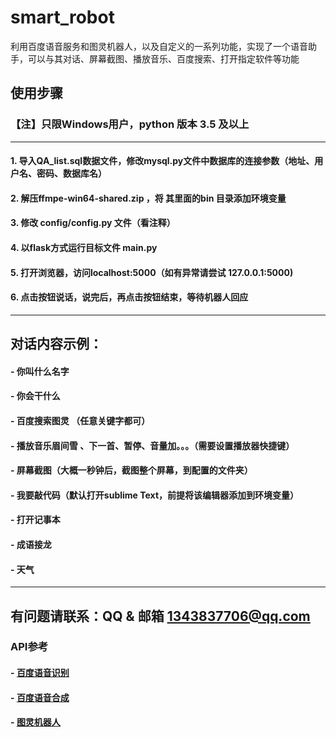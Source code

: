 # smart_robot
利用百度语音服务和图灵机器人，以及自定义的一系列功能，实现了一个语音助手，可以与其对话、屏幕截图、播放音乐、百度搜索、打开指定软件等功能

## 使用步骤
### 【注】只限Windows用户，python 版本 3.5 及以上
---
#### 1. 导入QA_list.sql数据文件，修改mysql.py文件中数据库的连接参数（地址、用户名、密码、数据库名）

#### 2. 解压ffmpe-win64-shared.zip ，将 其里面的bin 目录添加环境变量

#### 3. 修改 config/config.py 文件（看注释）

#### 4. 以flask方式运行目标文件 main.py

#### 5. 打开浏览器，访问localhost:5000（如有异常请尝试 127.0.0.1:5000)

#### 6. 点击按钮说话，说完后，再点击按钮结束，等待机器人回应
---
##  对话内容示例：

#### - 你叫什么名字
#### - 你会干什么
#### - 百度搜索图灵 （任意关键字都可）
#### - 播放音乐眉间雪 、下一首、暂停、音量加。。。（需要设置播放器快捷键）
#### - 屏幕截图（大概一秒钟后，截图整个屏幕，到配置的文件夹）
#### - 我要敲代码（默认打开sublime Text，前提将该编辑器添加到环境变量）
#### - 打开记事本
#### - 成语接龙
#### - 天气
---
## 有问题请联系：QQ & 邮箱 1343837706@qq.com
### API参考
#### - [百度语音识别](https://cloud.baidu.com/doc/SPEECH/ASR-Online-Python-SDK.html#.E8.AF.B7.E6.B1.82.E8.AF.B4.E6.98.8E)
#### - [百度语音合成](https://cloud.baidu.com/doc/SPEECH/TTS-Online-Python-SDK.html#.E6.8E.A5.E5.8F.A3.E8.AF.B4.E6.98.8E)
#### - [图灵机器人](https://www.kancloud.cn/turing/www-tuling123-com/718227)
